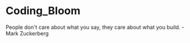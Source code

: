 # Coding_Bloom
People don't care about what you say, they care about what you build. - Mark Zuckerberg
